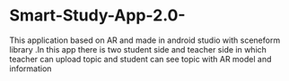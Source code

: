 # Smart-Study-App-2.0-
This application based on AR and made in android studio with sceneform library .In this app there is two student side and teacher side in which teacher can upload topic and student can see topic with AR model and information

